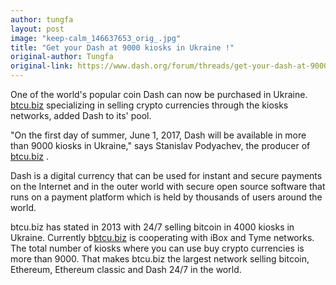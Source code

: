 ```yaml
---
author: tungfa
layout: post
image: "keep-calm_146637653_orig_.jpg"
title: "Get your Dash at 9000 kiosks in Ukraine !"
original-author: Tungfa
original-link: https://www.dash.org/forum/threads/get-your-dash-at-9000-kiosks-in-ukraine.15268/
---
```

One of the world's popular coin Dash can now be purchased in Ukraine. [btcu.biz](http://btcu.biz/) specializing in selling crypto currencies through the kiosks networks, added Dash to its' pool.

"On the first day of summer, June 1, 2017, Dash will be available in more than 9000 kiosks in Ukraine," says Stanislav Podyachev, the producer of [btcu.biz](http://btcu.biz/) .

Dash is a digital currency that can be used for instant and secure payments on the Internet and in the outer world with secure open source software that runs on a payment platform which is held by thousands of users around the world.

btcu.biz has stated in 2013 with 24/7 selling bitcoin in 4000 kiosks in Ukraine. Currently b[btcu.biz](http://btcu.biz/) is cooperating with iBox and Tyme networks. The total number of kiosks where you can use buy crypto currencies is more than 9000. That makes btcu.biz the largest network selling bitcoin, Ethereum, Ethereum classic and Dash 24/7 in the world. 
